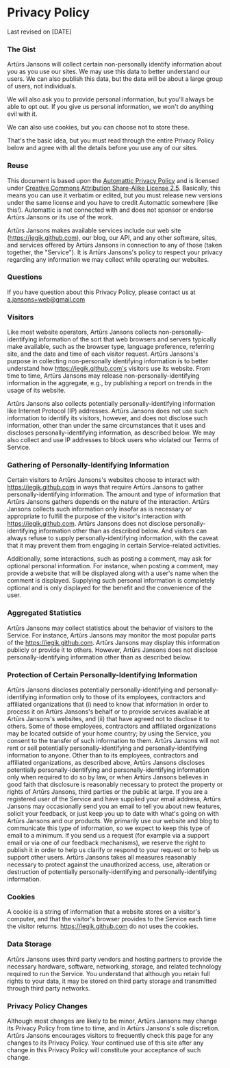Privacy Policy
==============

Last revised on [DATE]

### The Gist

Artūrs Jansons will collect certain non-personally identify information about you as you use our sites. We may use this data to better understand our users. We can also publish this data, but the data will be about a large group of users, not individuals.

We will also ask you to provide personal information, but you'll always be able to opt out. If you give us personal information, we won't do anything evil with it.

We can also use cookies, but you can choose not to store these.

That's the basic idea, but you must read through the entire Privacy Policy below and agree with all the details before you use any of our sites.

### Reuse

This document is based upon the [Automattic Privacy Policy](http://automattic.com/privacy/) and is licensed under [Creative Commons Attribution Share-Alike License 2.5](http://creativecommons.org/licenses/by-sa/2.5/). Basically, this means you can use it verbatim or edited, but you must release new versions under the same license and you have to credit Automattic somewhere (like this!). Automattic is not connected with and does not sponsor or endorse Artūrs Jansons or its use of the work.

Artūrs Jansons makes available services include our web site (https://iegik.github.com), our blog, our API, and any other software, sites, and services offered by Artūrs Jansons in connection to any of those (taken together, the "Service"). It is Artūrs Jansons's policy to respect your privacy regarding any information we may collect while operating our websites.

### Questions

If you have question about this Privacy Policy, please contact us at a.jansons+web@gmail.com

### Visitors

Like most website operators, Artūrs Jansons collects non-personally-identifying information of the sort that web browsers and servers typically make available, such as the browser type, language preference, referring site, and the date and time of each visitor request. Artūrs Jansons's purpose in collecting non-personally identifying information is to better understand how https://iegik.github.com's visitors use its website. From time to time, Artūrs Jansons may release non-personally-identifying information in the aggregate, e.g., by publishing a report on trends in the usage of its website.

Artūrs Jansons also collects potentially personally-identifying information like Internet Protocol (IP) addresses. Artūrs Jansons does not use such information to identify its visitors, however, and does not disclose such information, other than under the same circumstances that it uses and discloses personally-identifying information, as described below. We may also collect and use IP addresses to block users who violated our Terms of Service.

### Gathering of Personally-Identifying Information

Certain visitors to Artūrs Jansons's websites choose to interact with https://iegik.github.com in ways that require Artūrs Jansons to gather personally-identifying information. The amount and type of information that Artūrs Jansons gathers depends on the nature of the interaction. Artūrs Jansons collects such information only insofar as is necessary or appropriate to fulfill the purpose of the visitor's interaction with https://iegik.github.com. Artūrs Jansons does not disclose personally-identifying information other than as described below. And visitors can always refuse to supply personally-identifying information, with the caveat that it may prevent them from engaging in certain Service-related activities.

Additionally, some interactions, such as posting a comment, may ask for optional personal information. For instance, when posting a comment, may provide a website that will be displayed along with a user's name when the comment is displayed. Supplying such personal information is completely optional and is only displayed for the benefit and the convenience of the user.

### Aggregated Statistics

Artūrs Jansons may collect statistics about the behavior of visitors to the Service. For instance, Artūrs Jansons may monitor the most popular parts of the https://iegik.github.com. Artūrs Jansons may display this information publicly or provide it to others. However, Artūrs Jansons does not disclose personally-identifying information other than as described below.

### Protection of Certain Personally-Identifying Information

Artūrs Jansons discloses potentially personally-identifying and personally-identifying information only to those of its employees, contractors and affiliated organizations that (i) need to know that information in order to process it on Artūrs Jansons's behalf or to provide services available at Artūrs Jansons's websites, and (ii) that have agreed not to disclose it to others. Some of those employees, contractors and affiliated organizations may be located outside of your home country; by using the Service, you consent to the transfer of such information to them. Artūrs Jansons will not rent or sell potentially personally-identifying and personally-identifying information to anyone. Other than to its employees, contractors and affiliated organizations, as described above, Artūrs Jansons discloses potentially personally-identifying and personally-identifying information only when required to do so by law, or when Artūrs Jansons believes in good faith that disclosure is reasonably necessary to protect the property or rights of Artūrs Jansons, third parties or the public at large. If you are a registered user of the Service and have supplied your email address, Artūrs Jansons may occasionally send you an email to tell you about new features, solicit your feedback, or just keep you up to date with what's going on with Artūrs Jansons and our products. We primarily use our website and blog to communicate this type of information, so we expect to keep this type of email to a minimum. If you send us a request (for example via a support email or via one of our feedback mechanisms), we reserve the right to publish it in order to help us clarify or respond to your request or to help us support other users. Artūrs Jansons takes all measures reasonably necessary to protect against the unauthorized access, use, alteration or destruction of potentially personally-identifying and personally-identifying information.

### Cookies
A cookie is a string of information that a website stores on a visitor's computer, and that the visitor's browser provides to the Service each time the visitor returns. https://iegik.github.com do not uses the cookies.

### Data Storage
Artūrs Jansons uses third party vendors and hosting partners to provide the necessary hardware, software, networking, storage, and related technology required to run the Service. You understand that although you retain full rights to your data, it may be stored on third party storage and transmitted through third party networks.

### Privacy Policy Changes
Although most changes are likely to be minor, Artūrs Jansons may change its Privacy Policy from time to time, and in Artūrs Jansons's sole discretion. Artūrs Jansons encourages visitors to frequently check this page for any changes to its Privacy Policy. Your continued use of this site after any change in this Privacy Policy will constitute your acceptance of such change.